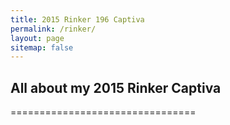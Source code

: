 ```yaml
---
title: 2015 Rinker 196 Captiva
permalink: /rinker/
layout: page
sitemap: false 
---
```



## All about my 2015 Rinker Captiva ##
================================
